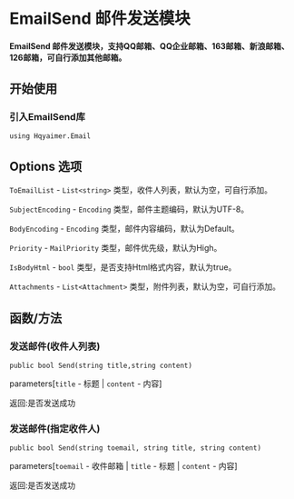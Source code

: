 EmailSend 邮件发送模块
===========================

#### EmailSend 邮件发送模块，支持QQ邮箱、QQ企业邮箱、163邮箱、新浪邮箱、126邮箱，可自行添加其他邮箱。

开始使用
-------

### 引入EmailSend库

`using Hqyaimer.Email`

Options 选项
----

`ToEmailList` - `List<string>` 类型，收件人列表，默认为空，可自行添加。

`SubjectEncoding` - `Encoding` 类型，邮件主题编码，默认为UTF-8。

`BodyEncoding` - `Encoding` 类型，邮件内容编码，默认为Default。

`Priority` - `MailPriority` 类型，邮件优先级，默认为High。

`IsBodyHtml` - `bool` 类型，是否支持Html格式内容，默认为true。

`Attachments` - `List<Attachment>` 类型，附件列表，默认为空，可自行添加。

函数/方法
----

### 发送邮件(收件人列表)

`public bool Send(string title,string content)`

parameters[`title` - 标题 | `content` - 内容]

返回:是否发送成功

### 发送邮件(指定收件人)

`public bool Send(string toemail, string title, string content)`

parameters[`toemail` - 收件邮箱 | `title` - 标题 | `content` - 内容]

返回:是否发送成功